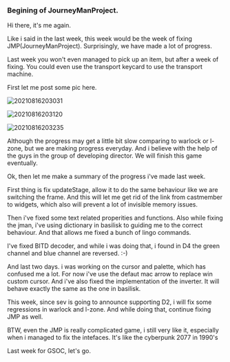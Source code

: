 ### Begining of JourneyManProject.

Hi there, it's me again.

Like i said in the last week, this week would be the week of fixing JMP(JourneyManProject). Surprisingly, we have made a lot of progress.

Last week you won't even managed to pick up an item, but after a week of fixing. You could even use the transport keycard to use the transport machine.

First let me post some pic here. 

![20210816203031](https://picsheep.oss-cn-beijing.aliyuncs.com/pic/20210816203031.png)

![20210816203120](https://picsheep.oss-cn-beijing.aliyuncs.com/pic/20210816203120.png)

![20210816203235](https://picsheep.oss-cn-beijing.aliyuncs.com/pic/20210816203235.png)

Although the progress may get a little bit slow comparing to warlock or l-zone, but we are making progress everyday. And i believe with the help of the guys in the group of developing director. We will finish this game eventually.

Ok, then let me make a summary of the progress i've made last week.

First thing is fix updateStage, allow it to do the same behaviour like we are switching the frame. And this will let me get rid of the link from castmember to widgets, which also will prevent a lot of invisible memory issues.

Then i've fixed some text related properities and functions. Also while fixing the jman, i've using dictionary in basilisk to guiding me to the correct behaviour. And that allows me fixed a bunch of lingo commands.

I've fixed BITD decoder, and while i was doing that, i found in D4 the green channel and blue channel are reversed. :-)

And last two days. i was working on the cursor and palette, which has confused me a lot. For now i've use the defaut mac arrow to replace win custom cursor. And i've also fixed the implementation of the inverter. It will behave exactly the same as the one in basilisk.

This week, since sev is going to announce supporting D2, i will fix some regressions in warlock and l-zone. And while doing that, continue fixing JMP as well.

BTW, even the JMP is really complicated game, i still very like it, especially when i managed to fix the intefaces. It's like the cyberpunk 2077 in 1990's

Last week for GSOC, let's go.